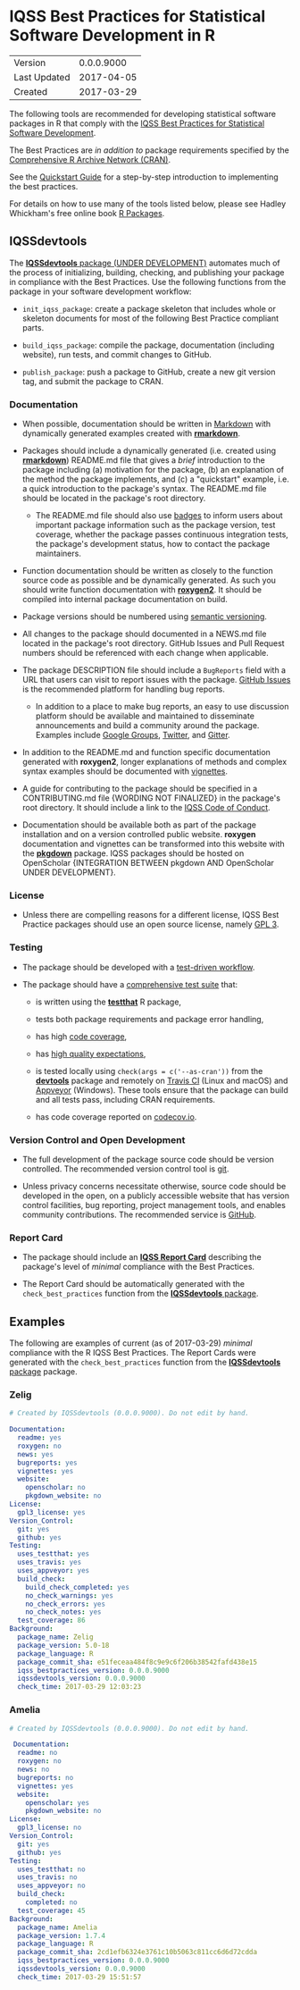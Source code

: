 # IQSS Best Practices for Statistical Software Development in R

|              |                     |
| ------------ | ------------------- |
| Version      | 0.0.0.9000          |
| Last Updated | 2017-04-05          |
| Created      | 2017-03-29          |

The following tools are recommended for developing statistical software packages in R that comply with the [IQSS Best Practices for Statistical Software Development](https://github.com/IQSS/social_science_software_toolkit/blob/master/iqss_sss_best_practices.md).

The Best Practices are *in addition to* package requirements specified by the [Comprehensive R Archive Network (CRAN)](https://cran.r-project.org/doc/manuals/r-release/R-exts.html).

See the [Quickstart Guide](https://github.com/IQSS/social_science_software_toolkit/blob/master/best_practices_per_language/r_quickstart_guide.md) for a step-by-step introduction to implementing the best practices.

For details on how to use many of the tools listed below, please see Hadley Whickham's free online book [R Packages](http://r-pkgs.had.co.nz/).

## IQSSdevtools

The [**IQSSdevtools** package (UNDER DEVELOPMENT)](https://github.com/IQSS/IQSSdevtools) automates much of the process of initializing, building, checking, and publishing your package in compliance with the Best Practices. Use the following functions from the package in your software development workflow:

-   `init_iqss_package`: create a package skeleton that includes whole or skeleton documents for most of the following Best Practice compliant parts.

-   `build_iqss_package`: compile the package, documentation (including website), run tests, and commit changes to GitHub.

-   `publish_package`: push a package to GitHub, create a new git version tag, and submit the package to CRAN.

### Documentation

-   When possible, documentation should be written in [Markdown](https://en.wikipedia.org/wiki/Markdown) with dynamically generated examples created with [**rmarkdown**](http://rmarkdown.rstudio.com/).

-   Packages should include a dynamically generated (i.e. created using [**rmarkdown**](http://rmarkdown.rstudio.com/)) README.md file that gives a *brief* introduction to the package including (a) motivation for the package, (b) an explanation of the method the package implements, and (c) a "quickstart" example, i.e. a quick introduction to the package's syntax. The README.md file should be located in the package's root directory.

    +   The README.md file should also use [badges](https://shields.io/) to inform users about important package information such as the package version, test coverage, whether the package passes continuous integration tests, the package's development status, how to contact the package maintainers.

-   Function documentation should be written as closely to the function source code as possible and be dynamically generated. As such you should write function documentation with [**roxygen2**](https://cran.r-project.org/web/packages/roxygen2/vignettes/roxygen2.html). It should be compiled into internal package documentation on build.

-   Package versions should be numbered using [semantic versioning](http://semver.org/.).

-   All changes to the package should documented in a NEWS.md file located in the package's root directory. GitHub Issues and Pull Request numbers should be referenced with each change when applicable.

-   The package DESCRIPTION file should include a `BugReports` field with a URL that users can visit to report issues with the package. [GitHub Issues](https://guides.github.com/features/issues/) is the recommended platform for handling bug reports.

    +   In addition to a place to make bug reports, an easy to use discussion platform should be available and maintained to disseminate announcements and build a community around the package. Examples include [Google Groups](https://groups.google.com), [Twitter](https://twitter.com/), and [Gitter](https://gitter.im).

-   In addition to the README.md and function specific documentation generated with **roxygen2**, longer explanations of methods and complex syntax examples should be documented with [vignettes](http://r-pkgs.had.co.nz/vignettes.html).

-   A guide for contributing to the package should be specified in a CONTRIBUTING.md file {WORDING NOT FINALIZED} in the package's root directory. It should include a link to the [IQSS Code of Conduct](https://github.com/IQSS/social_science_software_toolkit/blob/master/contributing/iqss_code_of_conduct.md).

-   Documentation should be available both as part of the package installation and on a version controlled public website. **roxygen** documentation and vignettes can be transformed into this website with the [**pkgdown**](https://github.com/hadley/pkgdown) package. IQSS packages should be hosted on OpenScholar {INTEGRATION BETWEEN pkgdown AND OpenScholar UNDER DEVELOPMENT}.

### License

-   Unless there are compelling reasons for a different license, IQSS Best Practice packages should use an open source license, namely [GPL 3](https://www.gnu.org/licenses/gpl-3.0.en.html).

### Testing

-   The package should be developed with a [test-driven workflow](https://github.com/IQSS/social_science_software_toolkit/blob/master/testing/recommended_testing_tools_R.md#development-process).


-   The package should have a [comprehensive test suite](https://github.com/IQSS/social_science_software_toolkit/blob/master/testing/recommended_testing_tools_R.md) that:

    +   is written using the [**testthat**](https://CRAN.R-project.org/package=testthat) R package,

    +   tests both package requirements and package error handling,

    +   has high [code coverage](https://en.wikipedia.org/wiki/Code_coverage),

    +   has [high quality expectations](https://github.com/IQSS/social_science_software_toolkit/blob/master/testing/recommended_testing_tools_R.md#what-is-a-high-quality-test),

    +   is tested locally using `check(args = c('--as-cran'))` from the [**devtools**](https://CRAN.R-project.org/package=devtools) package and remotely on [Travis CI](https://travis-ci.org/) (Linux and macOS) and [Appveyor](https://www.appveyor.com/) (Windows). These tools ensure that the package can build and all tests pass, including CRAN requirements.

    +   has code coverage reported on [codecov.io](https://codecov.io/).


### Version Control and Open Development

-   The full development of the package source code should be version controlled. The recommended version control tool is [git](https://git-scm.com/).

-   Unless privacy concerns necessitate otherwise, source code should be developed in the open, on a publicly accessible website that has version control facilities, bug reporting, project management tools, and enables community contributions. The recommended service is [GitHub](https://github.com/).

### Report Card

-   The package should include an [**IQSS Report Card**](https://github.com/IQSS/social_science_software_toolkit/blob/master/report_card/iqss_report_card_spec.md) describing the package's level of *minimal* compliance with the Best Practices.

-   The Report Card should be automatically generated with the `check_best_practices` function from the [**IQSSdevtools** package](https://github.com/IQSS/IQSSdevtools).


## Examples

The following are examples of current (as of 2017-03-29) *minimal* compliance with the R IQSS Best Practices. The Report Cards were generated with the `check_best_practices` function from the [**IQSSdevtools** package](https://github.com/IQSS/IQSSdevtools) package.

### Zelig

```yaml
# Created by IQSSdevtools (0.0.0.9000). Do not edit by hand.

Documentation:
  readme: yes
  roxygen: no
  news: yes
  bugreports: yes
  vignettes: yes
  website:
    openscholar: no
    pkgdown_website: no
License:
  gpl3_license: yes
Version_Control:
  git: yes
  github: yes
Testing:
  uses_testthat: yes
  uses_travis: yes
  uses_appveyor: yes
  build_check:
    build_check_completed: yes
    no_check_warnings: yes
    no_check_errors: yes
    no_check_notes: yes
  test_coverage: 86
Background:
  package_name: Zelig
  package_version: 5.0-18
  package_language: R
  package_commit_sha: e51feceaa484f8c9e9c6f206b38542fafd438e15
  iqss_bestpractices_version: 0.0.0.9000
  iqssdevtools_version: 0.0.0.9000
  check_time: 2017-03-29 12:03:23
```

### Amelia


```yaml
# Created by IQSSdevtools (0.0.0.9000). Do not edit by hand.

 Documentation:
  readme: no
  roxygen: no
  news: no
  bugreports: no
  vignettes: yes
  website:
    openscholar: yes
    pkgdown_website: no
License:
  gpl3_license: no
Version_Control:
  git: yes
  github: yes
Testing:
  uses_testthat: no
  uses_travis: no
  uses_appveyor: no
  build_check:
    completed: no
  test_coverage: 45
Background:
  package_name: Amelia
  package_version: 1.7.4
  package_language: R
  package_commit_sha: 2cd1efb6324e3761c10b5063c811cc6d6d72cdda
  iqss_bestpractices_version: 0.0.0.9000
  iqssdevtools_version: 0.0.0.9000
  check_time: 2017-03-29 15:51:57
```
